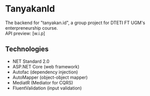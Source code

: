 # TanyakanId
The backend for "tanyakan.id", a group project for DTETI FT UGM's enterpreneurship course.  
API preview: [w.i.p]

## Technologies
* NET Standard 2.0
* ASP.NET Core (web framework)
* Autofac (dependency injection)
* AutoMapper (object-object mapper)
* MediatR (Mediator for CQRS)
* FluentValidation (input validation)
